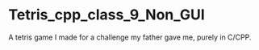 # Tetris_cpp_class_9_Non_GUI
 A tetris game I made for a challenge my father gave me, purely in C/CPP.
